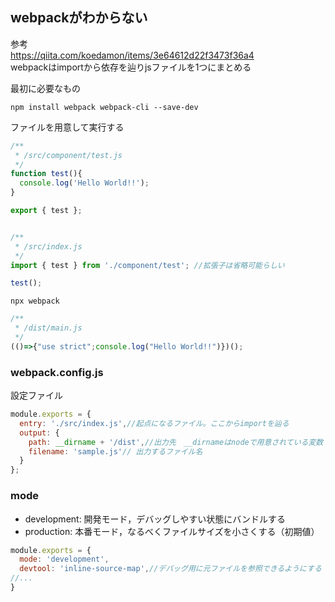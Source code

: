 ## webpackがわからない

参考  
https://qiita.com/koedamon/items/3e64612d22f3473f36a4  
webpackはimportから依存を辿りjsファイルを1つにまとめる

最初に必要なもの

`npm install webpack webpack-cli --save-dev`

ファイルを用意して実行する
```js
/**
 * /src/component/test.js
 */ 
function test(){
  console.log('Hello World!!');
}

export { test };


/**
 * /src/index.js
 */
import { test } from './component/test'; //拡張子は省略可能らしい

test();
```
`npx webpack`
```js
/**
 * /dist/main.js
 */
(()=>{"use strict";console.log("Hello World!!")})();
```

### webpack.config.js
設定ファイル
```js
module.exports = {
  entry: './src/index.js',//起点になるファイル。ここからimportを辿る 
  output: {
    path: __dirname + '/dist',//出力先　__dirnameはnodeで用意されている変数
    filename: 'sample.js'// 出力するファイル名
  }
};
```
### mode
- development: 開発モード，デバッグしやすい状態にバンドルする
- production: 本番モード，なるべくファイルサイズを小さくする（初期値）
```js
module.exports = {
  mode: 'development',
  devtool: 'inline-source-map',//デバッグ用に元ファイルを参照できるようにする
//...
}
```

